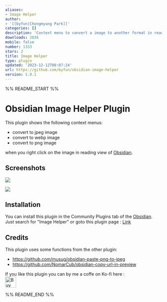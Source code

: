 ```yaml
---
aliases:
- Image Helper
author:
- '[[byfun|Chongmyung Park]]'
categories: []
description: 'Context menu to convert a image to another format in reading view '
downloads: 2036
mobile: false
number: 1333
stars: 2
title: Image Helper
type: plugin
updated: '2023-12-12T08:07:24'
url: https://github.com/byfun/obsidian-image-helper
version: 1.0.1
---
```


%% README_START %%

# Obsidian Image Helper Plugin

This plugin shows the following context menus:

- convert to jpeg image
- convert to webp image
- convert to png image

when you right click on the image in reading view of [Obsidian](https://obsidian.md/).

## Screenshots
![](https://raw.githubusercontent.com/byfun/obsidian-image-helper/HEAD/images/settings.jpg)

![](https://raw.githubusercontent.com/byfun/obsidian-image-helper/HEAD/images/contextmenu.jpg)

## Installation
You can install this plugin in the Community Plugins tab of the [Obsidian](https://obsidian.md/).
Just search for "Image Helper" or goto this plugin page : [Link](https://obsidian.md/plugins?id=image-helper)

## Credits
This plugin uses some functions from the other plugin:

- https://github.com/musug/obsidian-paste-png-to-jpeg
- https://github.com/NomarCub/obsidian-copy-url-in-preview

If you like this plugin you can by me a coffe on Ko-fi here :<br>
<a href='https://ko-fi.com/byfun' target='_blank'><img height='35' src='https://az743702.vo.msecnd.net/cdn/kofi3.png?v=0' alt='Buy Me a Coffee at ko-fi.com' /></a>


%% README_END %%